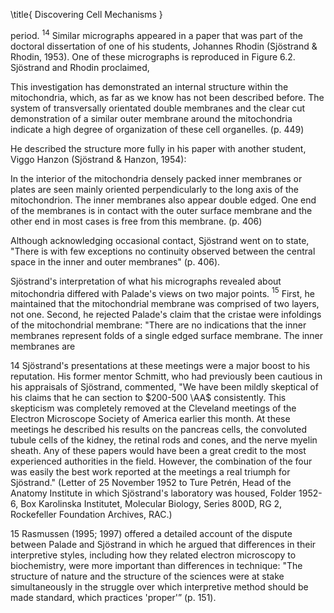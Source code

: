 \title{
Discovering Cell Mechanisms
}

period. ${ }^{14}$ Similar micrographs appeared in a paper that was part of the doctoral dissertation of one of his students, Johannes Rhodin (Sjöstrand \& Rhodin, 1953). One of these micrographs is reproduced in Figure 6.2. Sjöstrand and Rhodin proclaimed,

This investigation has demonstrated an internal structure within the mitochondria, which, as far as we know has not been described before. The system of transversally orientated double membranes and the clear cut demonstration of a similar outer membrane around the mitochondria indicate a high degree of organization of these cell organelles. (p. 449)

He described the structure more fully in his paper with another student, Viggo Hanzon (Sjöstrand \& Hanzon, 1954):

In the interior of the mitochondria densely packed inner membranes or plates are seen mainly oriented perpendicularly to the long axis of the mitochondrion. The inner membranes also appear double edged. One end of the membranes is in contact with the outer surface membrane and the other end in most cases is free from this membrane. (р. 406)

Although acknowledging occasional contact, Sjöstrand went on to state, "There is with few exceptions no continuity observed between the central space in the inner and outer membranes" (p. 406).

Sjöstrand's interpretation of what his micrographs revealed about mitochondria differed with Palade's views on two major points. ${ }^{15}$ First, he maintained that the mitochondrial membrane was comprised of two layers, not one. Second, he rejected Palade's claim that the cristae were infoldings of the mitochondrial membrane: "There are no indications that the inner membranes represent folds of a single edged surface membrane. The inner membranes are

14 Sjöstrand's presentations at these meetings were a major boost to his reputation. His former mentor Schmitt, who had previously been cautious in his appraisals of Sjöstrand, commented, "We have been mildly skeptical of his claims that he can section to $200-500 \AA$ consistently. This skepticism was completely removed at the Cleveland meetings of the Electron Microscope Society of America earlier this month. At these meetings he described his results on the pancreas cells, the convoluted tubule cells of the kidney, the retinal rods and cones, and the nerve myelin sheath. Any of these papers would have been a great credit to the most experienced authorities in the field. However, the combination of the four was easily the best work reported at the meetings a real triumph for Sjöstrand." (Letter of 25 November 1952 to Ture Petrén, Head of the Anatomy Institute in which Sjöstrand's laboratory was housed, Folder 1952-6, Box Karolinska Institutet, Molecular Biology, Series 800D, RG 2, Rockefeller Foundation Archives, RAC.)

15 Rasmussen (1995; 1997) offered a detailed account of the dispute between Palade and Sjöstrand in which he argued that differences in their interpretive styles, including how they related electron microscopy to biochemistry, were more important than differences in technique: "The structure of nature and the structure of the sciences were at stake simultaneously in the struggle over which interpretive method should be made standard, which practices 'proper'” (p. 151).